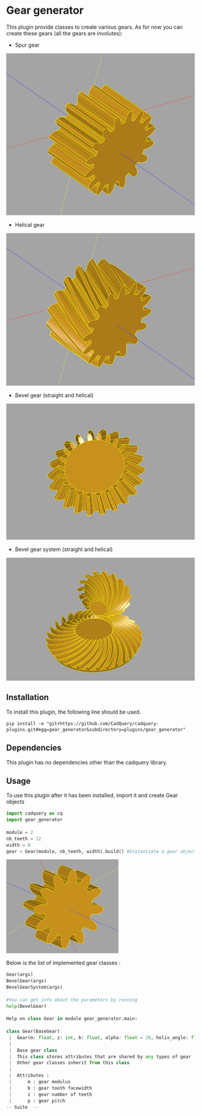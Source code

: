 # Gear generator

This plugin provide classes to create various gears. 
As for now you can create these gears (all the gears are involutes):
* Spur gear

<img src="images/straight_gear.PNG" width="600"/>

* Helical gear

<img src="images/helical_gear.PNG" width="600"/>

* Bevel gear (straight and helical)

<img src="images/bevel_gear.PNG" width="600"/>

* Bevel gear system (straight and helical)

<img src="images/bevel_gear_system.PNG" width="600"/>


## Installation

To install this plugin, the following line should be used.

```
pip install -e "git+https://github.com/CadQuery/cadquery-plugins.git#egg=gear_generator&subdirectory=plugins/gear_generator"
```


## Dependencies

This plugin has no dependencies other than the cadquery library.

## Usage

To use this plugin after it has been installed, import it and create Gear objects
```python
import cadquery as cq
import gear_generator

module = 2
nb_teeth = 12
width = 8
gear = Gear(module, nb_teeth, width).build() #Instantiate a gear object and call it's build method to get the gear in a cq.Workplane
```
<img src="images/readme_example.PNG" width="300"/>

Below is the list of implemented gear classes :
```python
Gear(args)
BevelGear(args)
BevelGearSystem(args)

#You can get info about the parameters by running 
help(BevelGear)

Help on class Gear in module gear_generator.main:

class Gear(BaseGear)
 |  Gear(m: float, z: int, b: float, alpha: float = 20, helix_angle: float = 0, raw: bool = False)
 |
 |  Base gear class
 |  This class stores attributes that are shared by any types of gear
 |  Other gear classes inherit from this class
 |
 |  Attributes :
 |      m : gear modulus
 |      b : gear tooth facewidth
 |      z : gear number of teeth
 |      p : gear pitch
-- Suite  --
```
